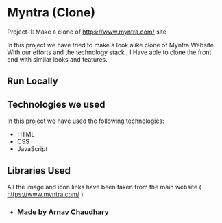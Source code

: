 # Myntra (Clone)

Project-1: Make a clone of https://www.myntra.com/ site

In this project we have tried to make a look alike clone of Myntra Website. With our efforts and the technology stack , I Have able to clone the front end with similar looks and features.

## Run Locally

## Technologies we used

In this project we have used the following technologies:

- HTML
- CSS
- JavaScript


## Libraries Used

All the image and icon links have been taken from the main website ( https://www.myntra.com/ )

- ### Made by Arnav Chaudhary
